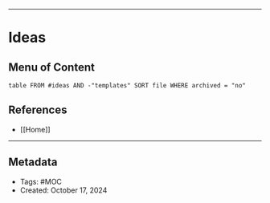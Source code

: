 ___
# Ideas
## Menu of Content
```dataview
table FROM #ideas AND -"templates" SORT file WHERE archived = "no"
```

## References
- [[Home]]
___
## Metadata
- Tags: #MOC
- Created: October 17, 2024
